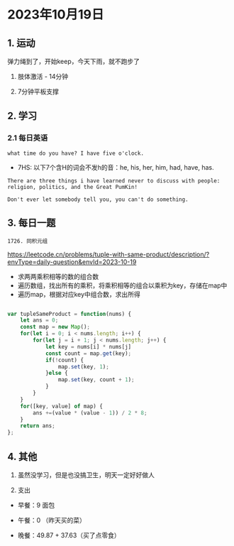 # 2023年10月19日

## 1. 运动

弹力绳到了，开始keep，今天下雨，就不跑步了

1. 肢体激活 - 14分钟

2. 7分钟平板支撑

## 2. 学习

### 2.1 每日英语

```
what time do you have? I have five o'clock.
```

- 7HS: 以下7个含H的词会不发h的音：he, his, her, him, had, have, has.
```
There are three things i have learned never to discuss with people: religion, politics, and the Great PumKin!
```

```
Don't ever let somebody tell you, you can't do something.
```


## 3. 每日一题

    1726. 同积元组

https://leetcode.cn/problems/tuple-with-same-product/description/?envType=daily-question&envId=2023-10-19

- 求两两乘积相等的数的组合数
- 遍历数组，找出所有的乘积，将乘积相等的组合以乘积为key，存储在map中
- 遍历map，根据对应key中组合数，求出所得

```javascript

var tupleSameProduct = function(nums) {
    let ans = 0;
    const map = new Map();
    for(let i = 0; i < nums.length; i++) {
        for(let j = i + 1; j < nums.length; j++) {
            let key = nums[i] * nums[j]
            const count = map.get(key);
            if(!count) {
                map.set(key, 1);
            }else {
                map.set(key, count + 1);
            }
        }
    }
    for([key, value] of map) {
        ans +=(value * (value - 1)) / 2 * 8;
    }
    return ans;
};

```

## 4. 其他

1. 虽然没学习，但是也没搞卫生，明天一定好好做人

2. 支出

- 早餐：9 面包

- 午餐：0 （昨天买的菜）

- 晚餐：49.87 + 37.63（买了点零食）